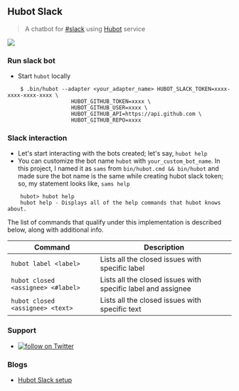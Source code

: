 ## Hubot Slack
> A chatbot for [#slack] using [Hubot] service

<a href="https://twitter.com/intent/tweet?text=%23hubot%20%23slack%20%23Chatbot%20%23DevOps&url=https://github.com/prashanth-sams/hubot-slack"><img src="https://img.shields.io/twitter/url/https/github.com/prashanth-sams/hubot-slack/.svg?label=Tweet&style=social"></a>

### Run slack bot

- Start `hubot` locally
```
    $ .bin/hubot --adapter <your_adapter_name> HUBOT_SLACK_TOKEN=xxxx-xxxx-xxxx-xxxx \
    				HUBOT_GITHUB_TOKEN=xxxx \
    				HUBOT_GITHUB_USER=xxxx \
    				HUBOT_GITHUB_API=https://api.github.com \
    				HUBOT_GITHUB_REPO=xxxx
```

### Slack interaction

- Let's start interacting with the bots created; let's say, `hubot help`
- You can customize the bot name `hubot` with `your_custom_bot_name`. In this project, I named it as `sams` from `bin/hubot.cmd && bin/hubot` and made sure the bot name is the same while creating hubot slack token; so, my statement looks like, `sams help`

```
    hubot> hubot help
    hubot help - Displays all of the help commands that hubot knows about.
```

The list of commands that qualify under this implementation is described below, along with additional info.

| Command     | Description |
| ---      | ---       |
| `hubot label <label>` | Lists all the closed issues with specific label         |
| `hubot closed <assignee> <#label>`     | Lists all the closed issues with specific label and assignee        |
| `hubot closed <assignee> <text>`     | Lists all the closed issues with specific text        |

### Support
- <a href="https://twitter.com/intent/follow?screen_name=prashanthsams"><img src="https://img.shields.io/twitter/follow/prashanthsams.svg?style=social" alt="follow on Twitter"></a>


### Blogs

- [Hubot Slack setup]

[#slack]: https://slack.com/
[Hubot]: https://hubot.github.com/
[Hubot Slack setup]: https://devopsqa.wordpress.com/2019/03/19/hubot-slack-setup/

